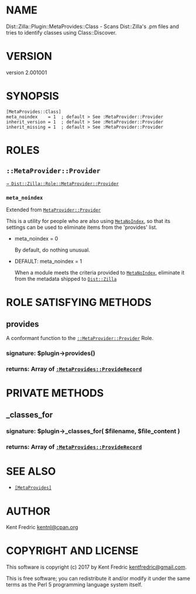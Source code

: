 # NAME

Dist::Zilla::Plugin::MetaProvides::Class - Scans Dist::Zilla's .pm files and tries to identify classes using Class::Discover.

# VERSION

version 2.001001

# SYNOPSIS

    [MetaProvides::Class]
    meta_noindex    = 1  ; default > See :MetaProvider::Provider
    inherit_version = 1  ; default > See :MetaProvider::Provider
    inherit_missing = 1  ; default > See :MetaProvider::Provider

# ROLES

## `::MetaProvider::Provider`

[`→ Dist::Zilla::Role::MetaProvider::Provider`](https://metacpan.org/pod/Dist::Zilla::Role::MetaProvider::Provider)

### `meta_noindex`

Extended from [`MetaProvider::Provider`](https://metacpan.org/pod/Dist::Zilla::Role::MetaProvider::Provider#meta_noindex)

This is a utility for people who are also using [`MetaNoIndex`](https://metacpan.org/pod/Dist::Zilla::Plugin::MetaNoIndex),
so that its settings can be used to eliminate items from the 'provides' list.

- meta\_noindex = 0

    By default, do nothing unusual.

- DEFAULT: meta\_noindex = 1

    When a module meets the criteria provided to [`MetaNoIndex`](https://metacpan.org/pod/Dist::Zilla::Plugin::MetaNoIndex),
    eliminate it from the metadata shipped to [`Dist::Zilla`](https://metacpan.org/pod/Dist::Zilla)

# ROLE SATISFYING METHODS

## provides

A conformant function to the [`::MetaProvider::Provider`](https://metacpan.org/pod/Dist::Zilla::Role::MetaProvider::Provider) Role.

### signature: $plugin->provides()

### returns: Array of [`:MetaProvides::ProvideRecord`](https://metacpan.org/pod/Dist::Zilla::MetaProvides::ProvideRecord)

# PRIVATE METHODS

## \_classes\_for

### signature: $plugin->\_classes\_for( $filename, $file\_content )

### returns: Array of [`:MetaProvides::ProvideRecord`](https://metacpan.org/pod/Dist::Zilla::MetaProvides::ProvideRecord)

# SEE ALSO

- [`[MetaProvides]`](https://metacpan.org/pod/Dist::Zilla::Plugin::MetaProvides)

# AUTHOR

Kent Fredric <kentnl@cpan.org>

# COPYRIGHT AND LICENSE

This software is copyright (c) 2017 by Kent Fredric <kentfredric@gmail.com>.

This is free software; you can redistribute it and/or modify it under
the same terms as the Perl 5 programming language system itself.
